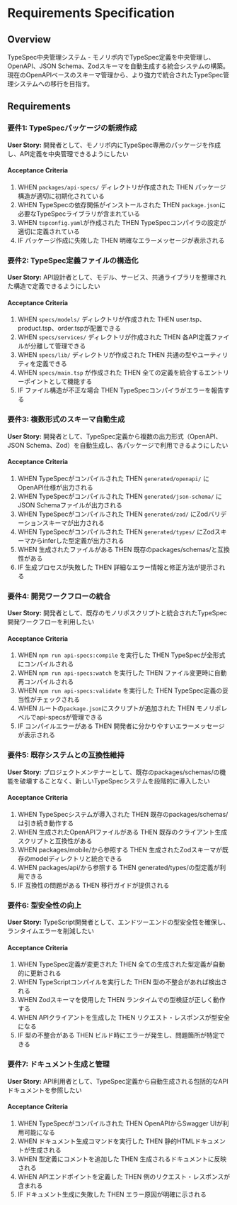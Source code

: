 # Requirements Specification

## Overview

TypeSpec中央管理システム - モノリポ内でTypeSpec定義を中央管理し、OpenAPI、JSON Schema、Zodスキーマを自動生成する統合システムの構築。現在のOpenAPIベースのスキーマ管理から、より強力で統合されたTypeSpec管理システムへの移行を目指す。

## Requirements

### 要件1: TypeSpecパッケージの新規作成

**User Story:** 開発者として、モノリポ内にTypeSpec専用のパッケージを作成し、API定義を中央管理できるようにしたい

#### Acceptance Criteria

1. WHEN `packages/api-specs/` ディレクトリが作成された THEN パッケージ構造が適切に初期化されている
2. WHEN TypeSpecの依存関係がインストールされた THEN `package.json`に必要なTypeSpecライブラリが含まれている
3. WHEN `tspconfig.yaml`が作成された THEN TypeSpecコンパイラの設定が適切に定義されている
4. IF パッケージ作成に失敗した THEN 明確なエラーメッセージが表示される

### 要件2: TypeSpec定義ファイルの構造化

**User Story:** API設計者として、モデル、サービス、共通ライブラリを整理された構造で定義できるようにしたい

#### Acceptance Criteria

1. WHEN `specs/models/` ディレクトリが作成された THEN user.tsp、product.tsp、order.tspが配置できる
2. WHEN `specs/services/` ディレクトリが作成された THEN 各API定義ファイルが分離して管理できる
3. WHEN `specs/lib/` ディレクトリが作成された THEN 共通の型やユーティリティを定義できる
4. WHEN `specs/main.tsp` が作成された THEN 全ての定義を統合するエントリーポイントとして機能する
5. IF ファイル構造が不正な場合 THEN TypeSpecコンパイラがエラーを報告する

### 要件3: 複数形式のスキーマ自動生成

**User Story:** 開発者として、TypeSpec定義から複数の出力形式（OpenAPI、JSON Schema、Zod）を自動生成し、各パッケージで利用できるようにしたい

#### Acceptance Criteria

1. WHEN TypeSpecがコンパイルされた THEN `generated/openapi/` にOpenAPI仕様が出力される
2. WHEN TypeSpecがコンパイルされた THEN `generated/json-schema/` にJSON Schemaファイルが出力される
3. WHEN TypeSpecがコンパイルされた THEN `generated/zod/` にZodバリデーションスキーマが出力される
4. WHEN TypeSpecがコンパイルされた THEN `generated/types/` にZodスキーマからinferした型定義が出力される
5. WHEN 生成されたファイルがある THEN 既存のpackages/schemas/と互換性がある
6. IF 生成プロセスが失敗した THEN 詳細なエラー情報と修正方法が提示される

### 要件4: 開発ワークフローの統合

**User Story:** 開発者として、既存のモノリポスクリプトと統合されたTypeSpec開発ワークフローを利用したい

#### Acceptance Criteria

1. WHEN `npm run api-specs:compile` を実行した THEN TypeSpecが全形式にコンパイルされる
2. WHEN `npm run api-specs:watch` を実行した THEN ファイル変更時に自動再コンパイルされる
3. WHEN `npm run api-specs:validate` を実行した THEN TypeSpec定義の妥当性がチェックされる
4. WHEN ルートの`package.json`にスクリプトが追加された THEN モノリポレベルでapi-specsが管理できる
5. IF コンパイルエラーがある THEN 開発者に分かりやすいエラーメッセージが表示される

### 要件5: 既存システムとの互換性維持

**User Story:** プロジェクトメンテナーとして、既存のpackages/schemas/の機能を破壊することなく、新しいTypeSpecシステムを段階的に導入したい

#### Acceptance Criteria

1. WHEN TypeSpecシステムが導入された THEN 既存のpackages/schemas/は引き続き動作する
2. WHEN 生成されたOpenAPIファイルがある THEN 既存のクライアント生成スクリプトと互換性がある
3. WHEN packages/mobile/から参照する THEN 生成されたZodスキーマが既存のmodelディレクトリと統合できる
4. WHEN packages/api/から参照する THEN generated/types/の型定義が利用できる
5. IF 互換性の問題がある THEN 移行ガイドが提供される

### 要件6: 型安全性の向上

**User Story:** TypeScript開発者として、エンドツーエンドの型安全性を確保し、ランタイムエラーを削減したい

#### Acceptance Criteria

1. WHEN TypeSpec定義が変更された THEN 全ての生成された型定義が自動的に更新される
2. WHEN TypeScriptコンパイルを実行した THEN 型の不整合があれば検出される
3. WHEN Zodスキーマを使用した THEN ランタイムでの型検証が正しく動作する
4. WHEN APIクライアントを生成した THEN リクエスト・レスポンスが型安全になる
5. IF 型の不整合がある THEN ビルド時にエラーが発生し、問題箇所が特定できる

### 要件7: ドキュメント生成と管理

**User Story:** API利用者として、TypeSpec定義から自動生成される包括的なAPIドキュメントを参照したい

#### Acceptance Criteria

1. WHEN TypeSpecがコンパイルされた THEN OpenAPIからSwagger UIが利用可能になる
2. WHEN ドキュメント生成コマンドを実行した THEN 静的HTMLドキュメントが生成される
3. WHEN 型定義にコメントを追加した THEN 生成されるドキュメントに反映される
4. WHEN APIエンドポイントを定義した THEN 例のリクエスト・レスポンスが含まれる
5. IF ドキュメント生成に失敗した THEN エラー原因が明確に示される
